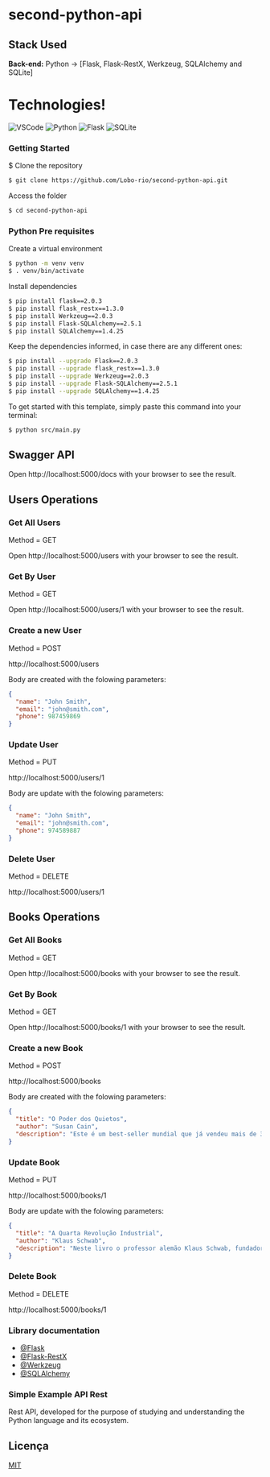 # second-python-api

## Stack Used

**Back-end:** Python -> [Flask, Flask-RestX, Werkzeug, SQLAlchemy and SQLite]

# Technologies!

![VSCode](https://img.shields.io/badge/Visual_Studio_Code-0078D4?style=for-the-badge&logo=visual%20studio%20code&logoColor=white)
![Python](https://img.shields.io/badge/python-3670A0?style=for-the-badge&logo=python&logoColor=ffdd54)
![Flask](https://img.shields.io/badge/flask-%23000.svg?style=for-the-badge&logo=flask&logoColor=white)
![SQLite](https://img.shields.io/badge/sqlite-%2307405e.svg?style=for-the-badge&logo=sqlite&logoColor=white)

### Getting Started

$ Clone the repository

```bash
$ git clone https://github.com/Lobo-rio/second-python-api.git
```

Access the folder

```bash
$ cd second-python-api
```

### Python Pre requisites

Create a virtual environment

```bash
$ python -m venv venv
$ . venv/bin/activate
```

Install dependencies

```bash
$ pip install flask==2.0.3
$ pip install flask_restx==1.3.0
$ pip install Werkzeug==2.0.3
$ pip install Flask-SQLAlchemy==2.5.1
$ pip install SQLAlchemy==1.4.25
```

Keep the dependencies informed, in case there are any different ones:

```bash
$ pip install --upgrade Flask==2.0.3
$ pip install --upgrade flask_restx==1.3.0
$ pip install --upgrade Werkzeug==2.0.3
$ pip install --upgrade Flask-SQLAlchemy==2.5.1
$ pip install --upgrade SQLAlchemy==1.4.25
```

To get started with this template, simply paste this command into your terminal:

```bash
$ python src/main.py
```

## Swagger API

Open http://localhost:5000/docs with your browser to see the result.

## Users Operations

### Get All Users

Method = GET

Open http://localhost:5000/users with your browser to see the result.

### Get By User

Method = GET

Open http://localhost:5000/users/1 with your browser to see the result.

### Create a new User

Method = POST

http://localhost:5000/users

Body are created with the folowing parameters:

```json
{
  "name": "John Smith",
  "email": "john@smith.com",
  "phone": 987459869
}
```

### Update User

Method = PUT

http://localhost:5000/users/1

Body are update with the folowing parameters:

```json
{
  "name": "John Smith",
  "email": "john@smith.com",
  "phone": 974589887
}
```

### Delete User

Method = DELETE

http://localhost:5000/users/1

## Books Operations

### Get All Books

Method = GET

Open http://localhost:5000/books with your browser to see the result.

### Get By Book

Method = GET

Open http://localhost:5000/books/1 with your browser to see the result.

### Create a new Book

Method = POST

http://localhost:5000/books

Body are created with the folowing parameters:

```json
{
  "title": "O Poder dos Quietos",
  "author": "Susan Cain",
  "description": "Este é um best-seller mundial que já vendeu mais de 3 milhões de exemplares em todo o mundo e passou quatro anos na lista dos mais vendidos do The New York Times."
}
```

### Update Book

Method = PUT

http://localhost:5000/books/1

Body are update with the folowing parameters:

```json
{
  "title": "A Quarta Revolução Industrial",
  "author": "Klaus Schwab",
  "description": "Neste livro o professor alemão Klaus Schwab, fundador do Fórum Econômico Mundial, fala sobre a chamada Indústria 4.0. Assim como no livro A segunda Era das Máquinas dos autores Erik Brynjolfsson e Andrew Mcafee"
}
```

### Delete Book

Method = DELETE

http://localhost:5000/books/1

### Library documentation

- [@Flask](https://flask.palletsprojects.com/en/stable/)
- [@Flask-RestX](https://flask-restx.readthedocs.io/en/latest/swagger.html)
- [@Werkzeug](https://werkzeug.palletsprojects.com/en/stable/)
- [@SQLAlchemy](https://www.sqlalchemy.org/)


### Simple Example API Rest

Rest API, developed for the purpose of studying and understanding the Python language and its ecosystem.

## Licença

[MIT](https://choosealicense.com/licenses/mit/)
